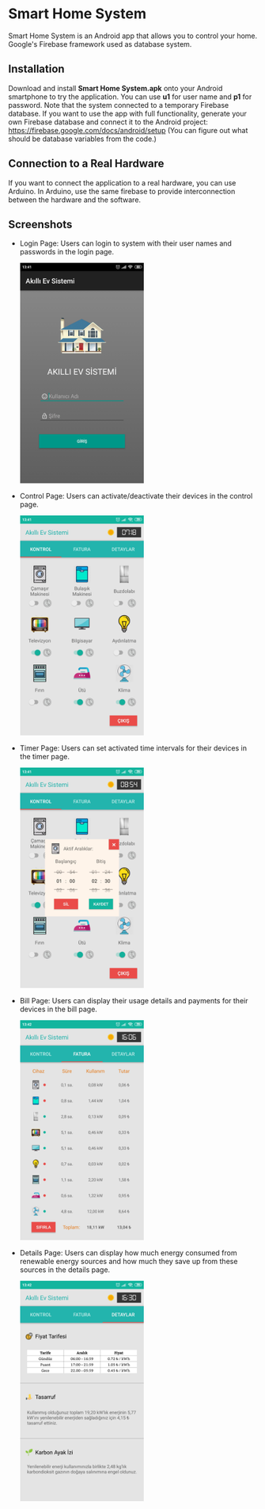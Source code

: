 # Smart Home System

Smart Home System is an Android app that allows you to control your home. Google's Firebase framework used as database system.

## Installation

Download and install **Smart Home System.apk** onto your Android smartphone to try the application. You can use **u1** for user name and **p1** for password. Note that the system connected to a temporary Firebase database. If you want to use the app with full functionality, generate your own Firebase database and connect it to the Android project: https://firebase.google.com/docs/android/setup (You can figure out what should be database variables from the code.)

## Connection to a Real Hardware

If you want to connect the application to a real hardware, you can use Arduino. In Arduino, use the same firebase to provide interconnection between the hardware and the software.

## Screenshots

- Login Page: Users can login to system with their user names and passwords in the login page.

  <img src="Screenshots/login.jpg" width="250">

- Control Page: Users can activate/deactivate their devices in the control page.

  <img src="Screenshots/control.jpg" width="250">

- Timer Page: Users can set activated time intervals for their devices in the timer page.

  <img src="Screenshots/timer.jpg" width="250">

- Bill Page: Users can display their usage details and payments for their devices in the bill page.

  <img src="Screenshots/bill.jpg" width="250">

- Details Page: Users can display how much energy consumed from renewable energy sources and how much they save up from these sources in the details page. 

  <img src="Screenshots/details.jpg" width="250">
